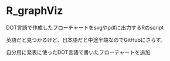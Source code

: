 # R_graphViz
DOT言語で作成したフローチャートをsvgやpdfに出力するRのscript

英語だと見つかるけど、日本語だと中途半端なのでGitHubにさらす。

自分用に発表に使ったDOT言語で書いたフローチャートを追加

